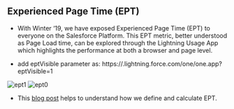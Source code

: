 ##  Experienced Page Time (EPT)

- With Winter ‘19, we have exposed Experienced Page Time (EPT) to everyone on the Salesforce Platform. This EPT metric, better understood as Page Load time, can be explored through the Lightning Usage App which highlights the performance at both a browser and page level.

- add eptVisible parameter as:  https://<example>.lightning.force.com/one/one.app?eptVisible=1

![ept1](img/ept1.png)
![ept0](img/ept0.png)

- This [blog post](https://developer.salesforce.com/blogs/2018/10/understanding-experienced-page-time.html)  helps to understand how we define and calculate EPT.

 



